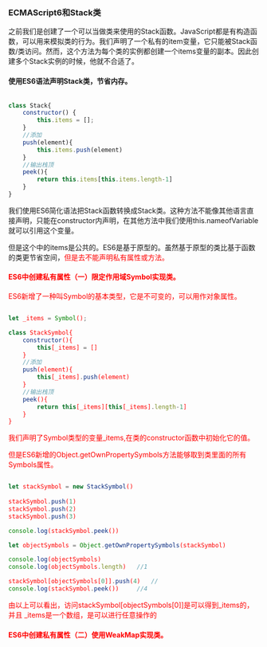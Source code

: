 ### ECMAScript6和Stack类

之前我们是创建了一个可以当做类来使用的Stack函数。JavaScript都是有构造函数，可以用来模拟类的行为。我们声明了一个私有的item变量，它只能被Stack函数/类访问。然而，这个方法为每个类的实例都创建一个items变量的副本。因此创建多个Stack实例的时候，他就不合适了。

#### 使用ES6语法声明Stack类，节省内存。

``` JavaScript

class Stack{
	constructor() {
		this.items = [];
	}
	//添加
	push(element){
		this.items.push(element)
	}
	//输出栈顶
	peek(){
		return this.items[this.items.length-1]
	}
}

```


我们使用ES6简化语法把Stack函数转换成Stack类。这种方法不能像其他语言直接声明，只能在constructor内声明，在其他方法中我们使用this.nameofVariable就可以引用这个变量。
  
  
  
但是这个中的items是公共的。ES6是基于原型的。虽然基于原型的类比基于函数的类更节省空间，<font color="red">但是去不能声明私有属性或方法<font>。

#### ES6中创建私有属性（一）限定作用域Symbol实现类。

ES6新增了一种叫Symbol的基本类型，它是不可变的，可以用作对象属性。

``` JavaScript

let _items = Symbol();

class StackSymbol{
	constructor(){
		this[_items] = []
	}
	//添加
	push(element){
		this[_items].push(element)
	}
	//输出栈顶
	peek(){
		return this[_items][this[_items].length-1]
	}
}

```

我们声明了Symbol类型的变量_items,在类的constructor函数中初始化它的值。  

但是ES6新增的Object.getOwnPropertySymbols方法能够取到类里面的所有Symbols属性。

``` JavaScript

let stackSymbol = new StackSymbol()
		
stackSymbol.push(1)
stackSymbol.push(2)
stackSymbol.push(3)

console.log(stackSymbol.peek())

let objectSymbols = Object.getOwnPropertySymbols(stackSymbol)

console.log(objectSymbols)
console.log(objectSymbols.length)	//1

stackSymbol[objectSymbols[0]].push(4)	//
console.log(stackSymbol.peek())		//4

```

由以上可以看出，访问stackSymbol[objectSymbols[0]]是可以得到_items的，并且 _items是一个数组，是可以进行任意操作的

#### ES6中创建私有属性（二）使用WeakMap实现类。

